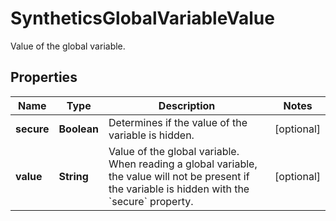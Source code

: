 

# SyntheticsGlobalVariableValue

Value of the global variable.

## Properties

Name | Type | Description | Notes
------------ | ------------- | ------------- | -------------
**secure** | **Boolean** | Determines if the value of the variable is hidden. |  [optional]
**value** | **String** | Value of the global variable. When reading a global variable, the value will not be present if the variable is hidden with the &#x60;secure&#x60; property. |  [optional]



